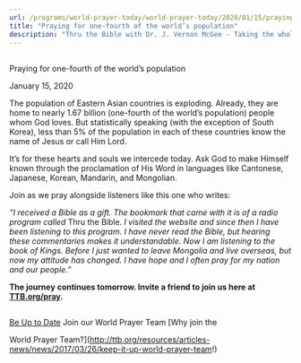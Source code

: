 ```yaml
---
url: /programs/world-prayer-today/world-prayer-today/2020/01/15/praying-for-one-fourth-of-the-world-s-population
title: "Praying for one-fourth of the world’s population"
description: "Thru the Bible with Dr. J. Vernon McGee - Taking the whole Word to the whole world"
---
```







## 
 Praying for one-fourth of the world’s population


January 15, 2020




The population of Eastern Asian countries is exploding. Already, they are home to nearly 1.67 billion (one-fourth of the world’s population) people whom God loves. But statistically speaking (with the exception of South Korea), less than 5% of the population in each of these countries know the name of Jesus or call Him Lord.


It’s for these hearts and souls we intercede today. Ask God to make Himself known through the proclamation of His Word in languages like Cantonese, Japanese, Korean, Mandarin, and Mongolian.


Join as we pray alongside listeners like this one who writes:


*“I received a Bible as a gift. The bookmark that came with it is of a radio program called* Thru the Bible. *I visited the website and since then I have been listening to this program. I have never read the Bible, but hearing these commentaries makes it understandable. Now I am listening to the book of Kings. Before I just wanted to leave Mongolia and live overseas, but now my attitude has changed. I have hope and I often pray for my nation and our people.”*


**The journey continues tomorrow. Invite a friend to join us here at** [**TTB.org/pray**](http://www.ttb.org/pray)**.**







## 




[Be Up to Date](http://feeds.feedburner.com/WorldPrayerToday "World Prayer Today RSS Feed")
Join our World Prayer Team
[Why join the  

World Prayer Team?](http://ttb.org/resources/articles-news/news/2017/03/26/keep-it-up-world-prayer-team!)




